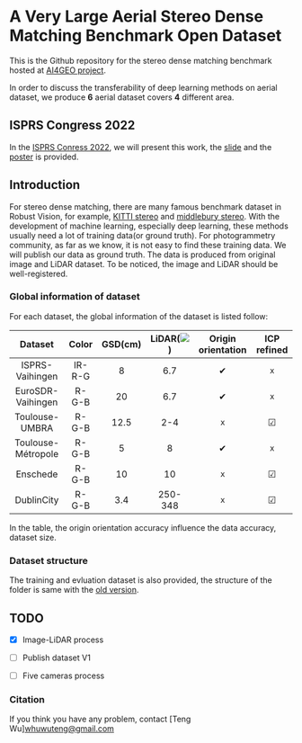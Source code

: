 # A Very Large Aerial Stereo Dense Matching Benchmark Open Dataset

This is the Github repository for the stereo dense matching benchmark hosted at [AI4GEO project](http://ai4geo.eu/index.php). 

In order to discuss the transferability of deep learning methods on aerial dataset, we produce **6** aerial dataset covers **4** different area.

## ISPRS Congress 2022

In the [ISPRS Conress 2022](https://www.isprs2022-nice.com/), we will present this work, the [slide](Poster_ISPRS2022.pdf) and the [poster](Poster_ISPRS2022.pdf) is provided.


## Introduction

For stereo dense matching, there are many famous benchmark dataset in Robust Vision, for example, [KITTI stereo](http://www.cvlibs.net/datasets/kitti/eval_scene_flow.php?benchmark=stereo) and [middlebury stereo](https://vision.middlebury.edu/stereo/).
With the development of machine learning, especially deep learning, these methods usually need a lot of training data(or ground truth). 
For photogrammetry community, as far as we know, it is not easy to find these training data. We will publish our data as ground truth. The data is produced from original image and LiDAR dataset. To be noticed, the image and LiDAR should be well-registered.

### Global information of dataset

For each dataset, the global information of the dataset is listed follow:

<!-- check refer to http://wfeii.com/2021/10/14/markdown-code.html -->
<!-- comment refer to https://www.w3cschool.cn/lme/q92a1srq.html -->

|     Dataset      | Color | GSD(cm) | LiDAR(<img src="https://render.githubusercontent.com/render/math?math=\large pt/m^2">) |Origin orientation|ICP refined|
| :----------: | :-----------: | :-----------: | :-----------: |:-----------: | :----------: |
|ISPRS-Vaihingen|IR-R-G|      8      |      6.7      | &#10004; |`x`|
|EuroSDR-Vaihingen|R-G-B|      20      |      6.7      | &#10004; |`x`|
|Toulouse-UMBRA|R-G-B|      12.5      |      2-4      | `x` |&#9745;|
|Toulouse-Métropole|R-G-B|      5      |      8     | &#10004; |`x`|
|Enschede|R-G-B|      10      |      10      |`x` |&#9745;|
|DublinCity|R-G-B|      3.4      |      250-348      |`x` |&#9745;|

In the table, the origin orientation accuracy  influence the data accuracy, dataset size. 

### Dataset structure

The training and evluation dataset is also provided, the structure of the folder is same with the [old version](https://github.com/whuwuteng/benchmark_ISPRS2021).


## TODO

- [x] Image-LiDAR process
- [ ] Publish dataset V1
- [ ] Five cameras process


### Citation

If you think you have any problem, contact [Teng Wu]<whuwuteng@gmail.com>

